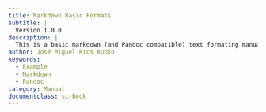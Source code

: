 ```yaml
---
title: Markdown Basic Formats
subtitle: |
  Version 1.0.0
description: |
  This is a basic markdown (and Pandoc compatible) text formating manual.
author: José Miguel Ríos Rubio
keywords:
  - Example
  - Markdown
  - Pandoc
category: Manual
documentclass: scrbook
---
```

